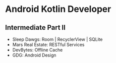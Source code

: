 # Android Kotlin Developer

## Intermediate Part II

- Sleep Dawgs: Room | RecyclerView | SQLite
- Mars Real Estate: RESTful Services
- DevBytes: Offline Cache
- GDG: Android Design

